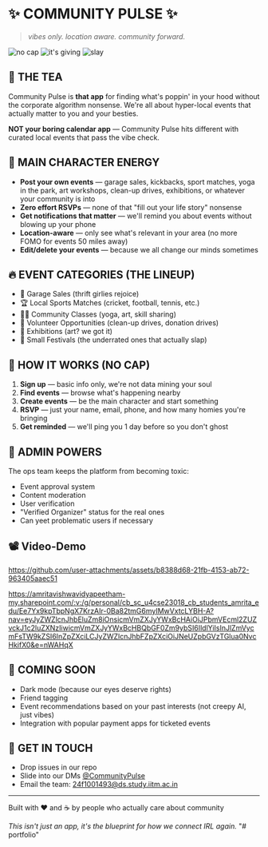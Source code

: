 <!-- Shiva -->
# ✨ COMMUNITY PULSE ✨

> *vibes only. location aware. community forward.*

![no cap](https://img.shields.io/badge/no%20cap-fr%20fr-blueviolet)
![it's giving](https://img.shields.io/badge/it's%20giving-community-brightgreen)
![slay](https://img.shields.io/badge/absolutely-slaying-ff69b4)

## 👀 THE TEA

Community Pulse is **that app** for finding what's poppin' in your hood without the corporate algorithm nonsense. We're all about hyper-local events that actually matter to you and your besties.

**NOT your boring calendar app** — Community Pulse hits different with curated local events that pass the vibe check.

## 💅 MAIN CHARACTER ENERGY

- **Post your own events** — garage sales, kickbacks, sport matches, yoga in the park, art workshops, clean-up drives, exhibitions, or whatever your community is into
- **Zero effort RSVPs** — none of that "fill out your life story" nonsense
- **Get notifications that matter** — we'll remind you about events without blowing up your phone
- **Location-aware** — only see what's relevant in your area (no more FOMO for events 50 miles away)
- **Edit/delete your events** — because we all change our minds sometimes

## 🔥 EVENT CATEGORIES (THE LINEUP)

- 👕 Garage Sales (thrift girlies rejoice)
- 🏆 Local Sports Matches (cricket, football, tennis, etc.)
- 🧘‍♀️ Community Classes (yoga, art, skill sharing)
- 🌱 Volunteer Opportunities (clean-up drives, donation drives)
- 🎨 Exhibitions (art? we got it)
- 🎉 Small Festivals (the underrated ones that actually slap)

## 🚨 HOW IT WORKS (NO CAP)

1. **Sign up** — basic info only, we're not data mining your soul
2. **Find events** — browse what's happening nearby
3. **Create events** — be the main character and start something
4. **RSVP** — just your name, email, phone, and how many homies you're bringing
5. **Get reminded** — we'll ping you 1 day before so you don't ghost

## 👑 ADMIN POWERS

The ops team keeps the platform from becoming toxic:

- Event approval system
- Content moderation
- User verification
- "Verified Organizer" status for the real ones
- Can yeet problematic users if necessary
##  📽️ Video-Demo

https://github.com/user-attachments/assets/b8388d68-21fb-4153-ab72-963405aaec51

https://amritavishwavidyapeetham-my.sharepoint.com/:v:/g/personal/cb_sc_u4cse23018_cb_students_amrita_edu/Ee7Yx9kpTbpNgX7KrzAIr-0Ba82tmG6myIMwVxtcLYBH-A?nav=eyJyZWZlcnJhbEluZm8iOnsicmVmZXJyYWxBcHAiOiJPbmVEcml2ZUZvckJ1c2luZXNzIiwicmVmZXJyYWxBcHBQbGF0Zm9ybSI6IldlYiIsInJlZmVycmFsTW9kZSI6InZpZXciLCJyZWZlcnJhbFZpZXciOiJNeUZpbGVzTGlua0NvcHkifX0&e=nWAHqX

## 🔮 COMING SOON

- Dark mode (because our eyes deserve rights)
- Friend tagging
- Event recommendations based on your past interests (not creepy AI, just vibes)
- Integration with popular payment apps for ticketed events

## 🤙 GET IN TOUCH

- Drop issues in our repo
- Slide into our DMs [@CommunityPulse](https://twitter.com)
- Email the team: 24f1001493@ds.study.iitm.ac.in

---

Built with ❤️ and ☕ by people who actually care about community

*This isn't just an app, it's the blueprint for how we connect IRL again.*
"# portfolio" 
